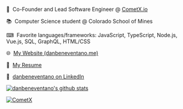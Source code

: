 📢 &nbsp;Co-Founder and Lead Software Engineer @ [CometX.io](https://cometx.io)

📚 &nbsp;Computer Science student @ Colorado School of Mines

⌨ &nbsp;Favorite languages/frameworks: JavaScript, TypeScript, Node.js, Vue.js, SQL, GraphQL, HTML/CSS

🌐 &nbsp;[My Website (danbeneventano.me)](https://danbeneventano.me)

📄 &nbsp;[My Resume](https://resume.danbeneventano.me)

🔗 &nbsp;[danbeneventano on LinkedIn](https://www.linkedin.com/in/danbeneventano)

[![danbeneventano's github stats](https://github-readme-stats.vercel.app/api?username=danbeneventano&count_private=true&include_all_commits=true&hide_rank=true&show_icons=true&hide=stars)](https://github.com/danbeneventano)

[![CometX](https://github-readme-stats.vercel.app/api/pin/?username=comet-app&repo=cometx&show_owner=true)](https://github.com/comet-app/cometx)
